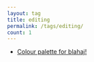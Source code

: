 ```yaml
---
layout: tag
title: editing
permalink: /tags/editing/
count: 1
---
```


- [Colour palette for blahaj!](https://joelsgp.github.io/editing/2021/12/11/blahaj-swatches.html)
